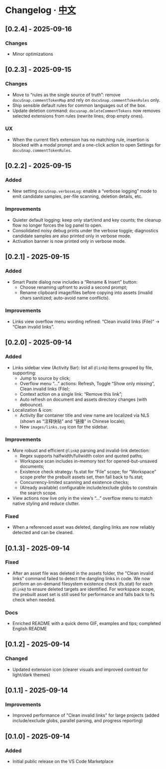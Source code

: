 # Changelog · [中文](CHANGELOG.md)


## [0.2.4] - 2025-09-16
### Changes
- Minor optimizations

## [0.2.3] - 2025-09-15
### Changes
- Move to “rules as the single source of truth”: remove `docuSnap.commentTokenMap` and rely on `docuSnap.commentTokenRules` only.
- Ship sensible default rules for common languages out of the box.
- Update deletion command: `docusnap.deleteCommentTokens` now removes selected extensions from rules (rewrite lines; drop empty ones).

### UX
- When the current file’s extension has no matching rule, insertion is blocked with a modal prompt and a one-click action to open Settings for `docuSnap.commentTokenRules`.

## [0.2.2] - 2025-09-15
### Added
- New setting `docuSnap.verboseLog`: enable a “verbose logging” mode to emit candidate samples, per-file scanning, deletion details, etc.

### Improvements
- Quieter default logging: keep only start/end and key counts; the cleanup flow no longer forces the log panel to open.
- Consolidated noisy debug prints under the verbose toggle; diagnostics candidate samples are also printed only in verbose mode.
- Activation banner is now printed only in verbose mode.

## [0.2.1] - 2025-09-15
### Added
- Smart Paste dialog now includes a “Rename & Insert” button:
	- Choose renaming upfront to avoid a second prompt;
	- Rename clipboard image/files before copying into assets (invalid chars sanitized; auto-avoid name conflicts).

### Improvements
- Links view overflow menu wording refined: “Clean invalid links (File)” -> “Clean invalid links”.

## [0.2.0] - 2025-09-14
### Added
- Links sidebar view (Activity Bar): list all `@link@` items grouped by file, supporting:
	- Jump to source by click;
	- Overflow menu “…” actions: Refresh, Toggle “Show only missing”, Clean invalid links (File);
	- Context action on a single link: “Remove this link”;
	- Auto refresh on document and assets directory changes (with debounce).
- Localization & icon:
	- Activity Bar container title and view name are localized via NLS (shown as “注释快贴” and “链接” in Chinese locale);
	- New `images/links.svg` icon for the sidebar.

### Improvements
- More robust and efficient `@link@` parsing and invalid-link detection:
	- Regex supports halfwidth/fullwidth colon and quoted paths;
	- Workspace scan includes in-memory text for opened-but-unsaved documents;
	- Existence check strategy: fs.stat for “File” scope; for “Workspace” scope prefer the prebuilt assets set, then fall back to fs.stat;
	- Concurrency-limited scanning and existence checks;
	- (Already available) configurable include/exclude globs to constrain the search scope.
- View actions now live only in the view’s “…” overflow menu to match native styling and reduce clutter.

### Fixed
- When a referenced asset was deleted, dangling links are now reliably detected and can be cleaned.

## [0.1.3] - 2025-09-14
### Fixed
- After an asset file was deleted in the assets folder, the "Clean invalid links" command failed to detect the dangling links in code. We now perform an on-demand filesystem existence check (fs.stat) for each `@link@` to ensure deleted targets are identified. For workspace scope, the prebuilt asset set is still used for performance and falls back to fs check when needed.
### Docs
- Enriched README with a quick demo GIF, examples and tips; completed English README

## [0.1.2] - 2025-09-14
### Changed
- Updated extension icon (clearer visuals and improved contrast for light/dark themes)

## [0.1.1] - 2025-09-14
### Improvements
- Improved performance of "Clean invalid links" for large projects (added include/exclude globs, parallel parsing, and progress reporting)

## [0.1.0] - 2025-09-14
### Added
- Initial public release on the VS Code Marketplace
